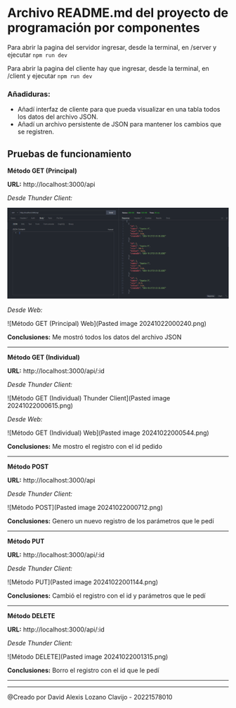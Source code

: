 # Archivo README.md del proyecto de programación por componentes

  

Para abrir la pagina del servidor ingresar, desde la terminal, en /server y ejecutar <code>npm run dev</code>

Para abrir la pagina del cliente hay que ingresar, desde la terminal, en /client y ejecutar <code>npm run dev</code>

### Añadiduras:
- Añadí interfaz de cliente para que pueda visualizar en una tabla todos los datos del archivo JSON.
- Añadí un archivo persistente de JSON para mantener los cambios que se registren.

## Pruebas de funcionamiento

**Método GET (Principal)**

**URL:** http://localhost:3000/api

*Desde Thunder Client:*

![Método GET (Principal) Thunder Client](https://github.com/D-LozanoC/Proyecto-Express-Node---React-Vite/blob/master/Pasted%20image%2020241022000132.png)

*Desde Web:*

![Método GET (Principal) Web](Pasted image 20241022000240.png)

**Conclusiones:** Me mostró todos los datos del archivo JSON

---
**Método GET (Individual)**

**URL:** http://localhost:3000/api/:id

*Desde Thunder Client:*

![Método GET (Individual) Thunder Client](Pasted image 20241022000615.png)

*Desde Web:*

![Método GET (Individual) Web](Pasted image 20241022000544.png)

**Conclusiones:** Me mostro el registro con el id pedido

---
**Método POST**

**URL:** http://localhost:3000/api

*Desde Thunder Client:*

![Método POST](Pasted image 20241022000712.png)

**Conclusiones:** Genero un nuevo registro de los parámetros que le pedí

---
**Método PUT**

**URL:** http://localhost:3000/api/:id

*Desde Thunder Client:*

![Método PUT](Pasted image 20241022001144.png)

**Conclusiones:** Cambió el registro con el id y parámetros que le pedí

---
**Método DELETE**

**URL:** http://localhost:3000/api/:id

*Desde Thunder Client:*

![Método DELETE](Pasted image 20241022001315.png)

**Conclusiones:** Borro el registro con el id que le pedí

---

---

@Creado por David Alexis Lozano Clavijo - 20221578010
